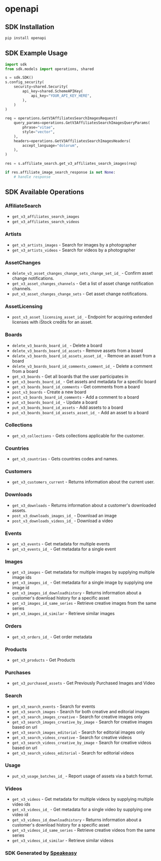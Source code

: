 # openapi

<!-- Start SDK Installation -->
## SDK Installation

```bash
pip install openapi
```
<!-- End SDK Installation -->

## SDK Example Usage
<!-- Start SDK Example Usage -->
```python
import sdk
from sdk.models import operations, shared

s = sdk.SDK()
s.config_security(
    security=shared.Security(
        api_key=shared.SchemeAPIKey(
            api_key="YOUR_API_KEY_HERE",
        ),
    )
)
    
req = operations.GetV3AffiliatesSearchImagesRequest(
    query_params=operations.GetV3AffiliatesSearchImagesQueryParams(
        phrase="vitae",
        style="vector",
    ),
    headers=operations.GetV3AffiliatesSearchImagesHeaders(
        accept_language="dolorum",
    ),
)
    
res = s.affiliate_search.get_v3_affiliates_search_images(req)

if res.affiliate_image_search_response is not None:
    # handle response
```
<!-- End SDK Example Usage -->

<!-- Start SDK Available Operations -->
## SDK Available Operations

### AffiliateSearch

* `get_v3_affiliates_search_images`
* `get_v3_affiliates_search_videos`

### Artists

* `get_v3_artists_images` - Search for images by a photographer
* `get_v3_artists_videos` - Search for videos by a photographer

### AssetChanges

* `delete_v3_asset_changes_change_sets_change_set_id_` - Confirm asset change notifications.
* `get_v3_asset_changes_channels` - Get a list of asset change notification channels.
* `put_v3_asset_changes_change_sets` - Get asset change notifications.

### AssetLicensing

* `post_v3_asset_licensing_asset_id_` - Endpoint for acquiring extended licenses with iStock credits for an asset.

### Boards

* `delete_v3_boards_board_id_` - Delete a board
* `delete_v3_boards_board_id_assets` - Remove assets from a board
* `delete_v3_boards_board_id_assets_asset_id_` - Remove an asset from a board
* `delete_v3_boards_board_id_comments_comment_id_` - Delete a comment from a board
* `get_v3_boards` - Get all boards that the user participates in
* `get_v3_boards_board_id_` - Get assets and metadata for a specific board
* `get_v3_boards_board_id_comments` - Get comments from a board
* `post_v3_boards` - Create a new board
* `post_v3_boards_board_id_comments` - Add a comment to a board
* `put_v3_boards_board_id_` - Update a board
* `put_v3_boards_board_id_assets` - Add assets to a board
* `put_v3_boards_board_id_assets_asset_id_` - Add an asset to a board

### Collections

* `get_v3_collections` - Gets collections applicable for the customer.

### Countries

* `get_v3_countries` - Gets countries codes and names.

### Customers

* `get_v3_customers_current` - Returns information about the current user.

### Downloads

* `get_v3_downloads` - Returns information about a customer's downloaded assets.
* `post_v3_downloads_images_id_` - Download an image
* `post_v3_downloads_videos_id_` - Download a video

### Events

* `get_v3_events` - Get metadata for multiple events
* `get_v3_events_id_` - Get metadata for a single event

### Images

* `get_v3_images` - Get metadata for multiple images by supplying multiple image ids
* `get_v3_images_id_` - Get metadata for a single image by supplying one image id
* `get_v3_images_id_downloadhistory` - Returns information about a customer's download history for a specific asset
* `get_v3_images_id_same_series` - Retrieve creative images from the same series
* `get_v3_images_id_similar` - Retrieve similar images

### Orders

* `get_v3_orders_id_` - Get order metadata

### Products

* `get_v3_products` - Get Products

### Purchases

* `get_v3_purchased_assets` - Get Previously Purchased Images and Video

### Search

* `get_v3_search_events` - Search for events
* `get_v3_search_images` - Search for both creative and editorial images
* `get_v3_search_images_creative` - Search for creative images only
* `get_v3_search_images_creative_by_image` - Search for creative images based on url
* `get_v3_search_images_editorial` - Search for editorial images only
* `get_v3_search_videos_creative` - Search for creative videos
* `get_v3_search_videos_creative_by_image` - Search for creative videos based on url
* `get_v3_search_videos_editorial` - Search for editorial videos

### Usage

* `put_v3_usage_batches_id_` - Report usage of assets via a batch format.

### Videos

* `get_v3_videos` - Get metadata for multiple videos by supplying multiple video ids
* `get_v3_videos_id_` - Get metadata for a single video by supplying one video id
* `get_v3_videos_id_downloadhistory` - Returns information about a customer's download history for a specific asset
* `get_v3_videos_id_same_series` - Retrieve creative videos from the same series
* `get_v3_videos_id_similar` - Retrieve similar videos

<!-- End SDK Available Operations -->

### SDK Generated by [Speakeasy](https://docs.speakeasyapi.dev/docs/using-speakeasy/client-sdks)
